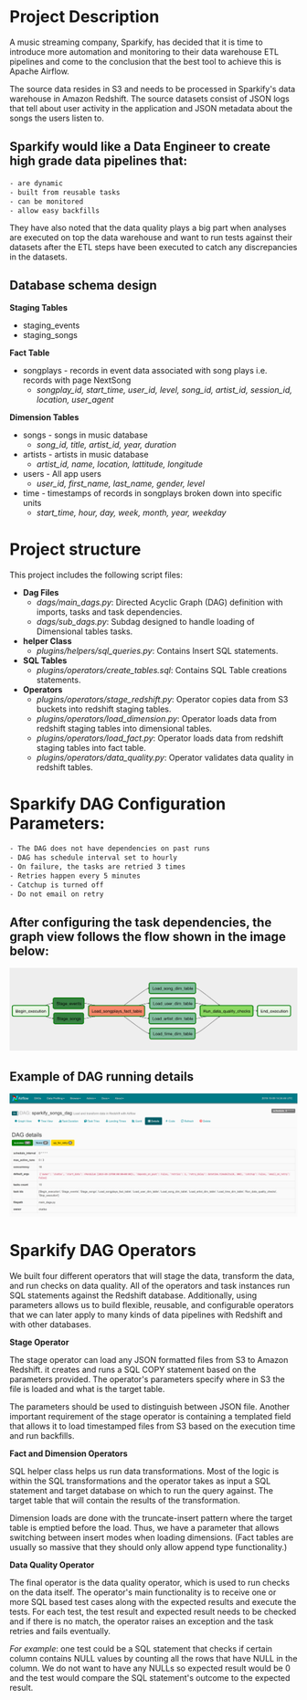 # Project Description
A music streaming company, Sparkify, has decided that it is time to introduce more automation and monitoring to their data warehouse ETL pipelines and come to the conclusion that the best tool to achieve this is Apache Airflow.

The source data resides in S3 and needs to be processed in Sparkify's data warehouse in Amazon Redshift. The source datasets consist of JSON logs that tell about user activity in the application and JSON metadata about the songs the users listen to.

## Sparkify would like a Data Engineer to create high grade data pipelines that:
    - are dynamic
    - built from reusable tasks
    - can be monitored
    - allow easy backfills
  They have also noted that the data quality plays a big part when analyses are executed on top the data warehouse and want to run tests against their datasets after the ETL steps have been executed to catch any discrepancies in the datasets.
  
 ## Database schema design

**Staging Tables**
 - staging_events
 - staging_songs

**Fact Table**
  - songplays - records in event data associated with song plays i.e. records with page NextSong
      - *songplay_id, start_time, user_id, level, song_id, artist_id, session_id, location, user_agent*

**Dimension Tables**
  - songs - songs in music database
      - *song_id, title, artist_id, year, duration*
  - artists - artists in music database 
      - *artist_id, name, location, lattitude, longitude*
  - users - All app users
    - *user_id, first_name, last_name, gender, level*
  - time - timestamps of records in songplays broken down into specific units 
      - *start_time, hour, day, week, month, year, weekday*


# Project structure
This project includes the following script files:
  - **Dag Files**
    - *dags/main_dags.py*: Directed Acyclic Graph (DAG) definition with imports, tasks and task dependencies.
    - *dags/sub_dags.py*: Subdag designed to handle loading of Dimensional tables tasks.
  - **helper Class**
    - *plugins/helpers/sql_queries.py*: Contains Insert SQL statements.
  - **SQL Tables** 
    - *plugins/operators/create_tables.sql*: Contains SQL Table creations statements.
  - **Operators**
    - *plugins/operators/stage_redshift.py*: Operator copies data from S3 buckets into redshift staging tables.
    - *plugins/operators/load_dimension.py*: Operator loads data from redshift staging tables into dimensional tables.
    - *plugins/operators/load_fact.py*: Operator loads data from redshift staging tables into fact table.
    - *plugins/operators/data_quality.py*: Operator validates data quality in redshift tables.

# Sparkify DAG Configuration Parameters:

    - The DAG does not have dependencies on past runs
    - DAG has schedule interval set to hourly
    - On failure, the tasks are retried 3 times
    - Retries happen every 5 minutes
    - Catchup is turned off
    - Do not email on retry
  
 ## After configuring the task dependencies, the graph view follows the flow shown in the image below:
 ![alt text](https://github.com/Katba-Caroline/Data-Pipelines-with-Airflow/blob/master/dag.png)
 
 ## Example of DAG running details
 ![alt text](https://github.com/Katba-Caroline/Data-Pipelines-with-Airflow/blob/master/dag_details.PNG)
 
 # Sparkify DAG Operators
We built four different operators that will stage the data, transform the data, and run checks on data quality. All of the operators and task instances run SQL statements against the Redshift database. Additionally, using parameters allows us to build flexible, reusable, and configurable operators that we can later apply to many kinds of data pipelines with Redshift and with other databases.

  **Stage Operator**
    
  The stage operator can load any JSON formatted files from S3 to Amazon Redshift. it creates and runs a SQL COPY statement based on the parameters provided. The operator's parameters specify where in S3 the file is loaded and what is the target table.

  The parameters should be used to distinguish between JSON file. Another important requirement of the stage operator is containing a templated field that allows it to load timestamped files from S3 based on the execution time and run backfills.

  **Fact and Dimension Operators**
    
  SQL helper class helps us run data transformations. Most of the logic is within the SQL transformations and the operator takes as input a SQL statement and target database on which to run the query against. The target table that will contain the results of the transformation.

  Dimension loads are done with the truncate-insert pattern where the target table is emptied before the load. Thus, we have a parameter that allows switching between insert modes when loading dimensions. (Fact tables are usually so massive that they should only allow append type functionality.)

  **Data Quality Operator**
    
  The final operator is the data quality operator, which is used to run checks on the data itself. The operator's main functionality is to receive one or more SQL based test cases along with the expected results and execute the tests. For each test, the test result and expected result needs to be checked and if there is no match, the operator raises an exception and the task retries and fails eventually.

  *For example*: one test could be a SQL statement that checks if certain column contains NULL values by counting all the rows that have NULL in the column. We do not want to have any NULLs so expected result would be 0 and the test would compare the SQL statement's outcome to the expected result.
